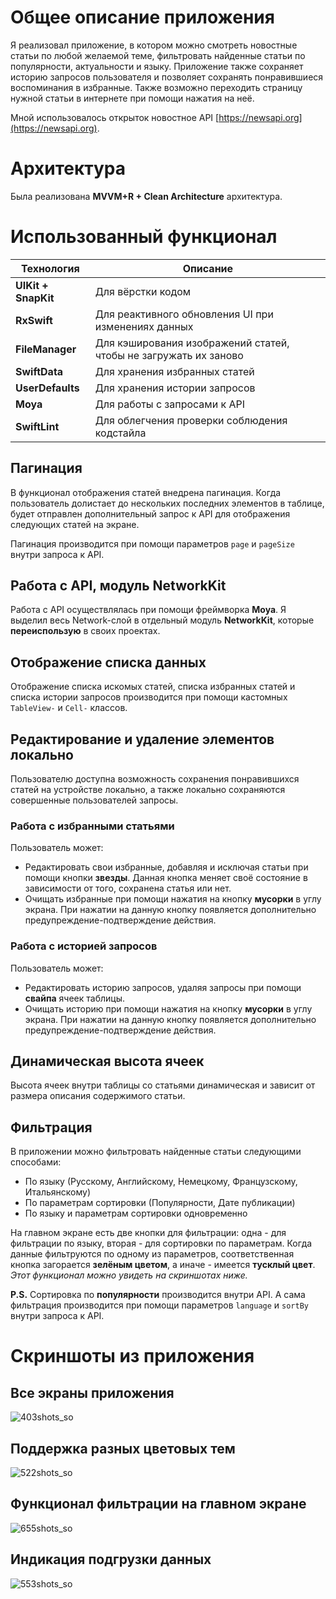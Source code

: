 # Общее описание приложения

Я реализовал приложение, в котором можно смотреть новостные статьи по любой желаемой теме, фильтровать найденные статьи по популярности, актуальности и языку. Приложение также сохраняет историю запросов пользователя и позволяет сохранять понравившиеся воспоминания в избранные. Также возможно переходить страницу нужной статьи в интернете при помощи нажатия на неё.

Мной использовалось открыток новостное API [https://newsapi.org](https://newsapi.org).

# Архитектура

Была реализована **MVVM+R + Clean Architecture** архитектура.

# Использованный функционал

| Технология          | Описание                                                      |
|---------------------|---------------------------------------------------------------|
| **UIKit + SnapKit**  | Для вёрстки кодом                                             |
| **RxSwift**          | Для реактивного обновления UI при изменениях данных           |
| **FileManager**      | Для кэширования изображений статей, чтобы не загружать их заново |
| **SwiftData**        | Для хранения избранных статей                                 |
| **UserDefaults**     | Для хранения истории запросов                                 |
| **Moya**             | Для работы с запросами к API                                  |
| **SwiftLint**        | Для облегчения проверки соблюдения кодстайла                  |

## Пагинация

В функционал отображения статей внедрена пагинация. Когда пользователь долистает до нескольких последних элементов в таблице, будет отправлен дополнительный запрос к API для отображения следующих статей на экране.

Пагинация производится при помощи параметров `page` и `pageSize` внутри запроса к API.

## Работа с API, модуль NetworkKit

Работа с API осуществлялась при помощи фреймворка **Moya**. Я выделил весь Network-слой в отдельный модуль **NetworkKit**, которые **переиспользую** в своих проектах.

## Отображение списка данных

Отображение списка искомых статей, списка избранных статей и списка истории запросов производится при помощи кастомных `TableView-` и `Cell-` классов.

## Редактирование и удаление элементов локально

Пользователю доступна возможность сохранения понравившихся статей на устройстве локально, а также локально сохраняются совершенные пользователей запросы. 

### Работа с избранными статьями 

Пользователь может:
- Редактировать свои избранные, добавляя и исключая статьи при помощи кнопки **звезды**. Данная кнопка меняет своё состояние в зависимости от того, сохранена статья или нет.
- Очищать избранные при помощи нажатия на кнопку **мусорки** в углу экрана. При нажатии на данную кнопку появляется дополнительно предупреждение-подтверждение действия.

### Работа с историей запросов

Пользователь может:
- Редактировать историю запросов, удаляя запросы при помощи **свайпа** ячеек таблицы. 
- Очищать историю при помощи нажатия на кнопку **мусорки** в углу экрана. При нажатии на данную кнопку появляется дополнительно предупреждение-подтверждение действия.

## Динамическая высота ячеек

Высота ячеек внутри таблицы со статьями динамическая и зависит от размера описания содержимого статьи.

## Фильтрация 

В приложении можно фильтровать найденные статьи следующими способами:
- По языку (Русскому, Английскому, Немецкому, Французскому, Итальянскому)
- По параметрам сортировки (Популярности, Дате публикации)
- По языку и параметрам сортировки одновременно

На главном экране есть две кнопки для фильтрации: одна - для фильтрации по языку, вторая - для сортировки по параметрам. Когда данные фильтруются по одному из параметров, соответственная кнопка загорается **зелёным цветом**, а иначе - имеется **тусклый цвет**. _Этот функционал можно увидеть на скриншотах ниже._

**P.S.** Сортировка по **популярности** производится внутри API. А сама фильтрация производится при помощи параметров `language` и `sortBy` внутри запроса к API.

# Скриншоты из приложения

## Все экраны приложения 

![403shots_so](https://github.com/user-attachments/assets/55429886-9681-49b0-b06b-7b76180136d8)

## Поддержка разных цветовых тем 

![522shots_so](https://github.com/user-attachments/assets/a65afdab-79ca-48ce-a7a4-2eebbccbf65b)

## Функционал фильтрации на главном экране

![655shots_so](https://github.com/user-attachments/assets/8ee95bb0-c12a-40ab-b531-053b7b0420f2)

## Индикация подгрузки данных

![553shots_so](https://github.com/user-attachments/assets/b37af3ef-9906-4d84-82ac-2f6fc09f310d)

